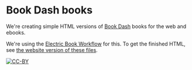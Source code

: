# Book Dash books

We're creating simple HTML versions of [Book Dash](http://bookdash.org) books for the web and ebooks. 

We're using the [Electric Book Workflow](https://github.com/electricbookworks/electric-book-workflow) for this. To get the finished HTML, see [the website version of these files](http://bookdash.github.io/bookdash-books/). 

[![CC-BY](https://licensebuttons.net/l/by/4.0/80x15.png)](http://creativecommons.org/licenses/by/4.0/)
